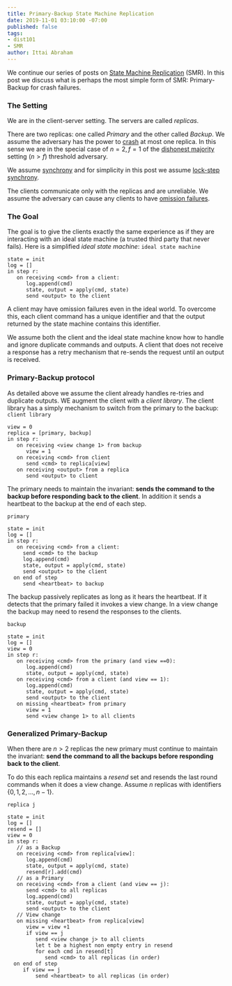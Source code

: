 ```yaml
---
title: Primary-Backup State Machine Replication
date: 2019-11-01 03:10:00 -07:00
published: false
tags:
- dist101
- SMR
author: Ittai Abraham
---
```


We continue our series of posts on [State Machine Replication](https://decentralizedthoughts.github.io/2019-10-15-consensus-for-state-machine-replication/) (SMR). In this post we discuss what is perhaps the most simple form of SMR: Primary-Backup for crash failures. 

### The Setting
We are in the client-server setting. The servers are called *replicas*.

There are two replicas: one called *Primary* and the other called *Backup*. We assume the adversary has the power to [crash](https://decentralizedthoughts.github.io/2019-06-07-modeling-the-adversary/) at most one replica. In this sense we are in the special case of $n=2,f=1$ of the [dishonest majority](https://decentralizedthoughts.github.io/2019-06-17-the-threshold-adversary/) setting ($n>f$) threshold adversary.

We assume [synchrony](https://decentralizedthoughts.github.io/2019-06-01-2019-5-31-models/) and for simplicity in this post we assume [lock-step synchrony](https://groups.csail.mit.edu/tds/papers/Lynch/jacm88.pdf).

The clients communicate only with the replicas and are unreliable. We assume the adversary can cause any clients to have [omission failures](https://decentralizedthoughts.github.io/2019-06-07-modeling-the-adversary/).

### The Goal

The goal is to give the clients exactly the same experience as if they are interacting with an ideal state machine (a trusted third party that never fails). Here is a simplified *ideal state machine*:
```ideal state machine```
```
state = init
log = []
in step r:
   on receiving <cmd> from a client:
      log.append(cmd)
      state, output = apply(cmd, state)
      send <output> to the client
```


A client may have omission failures even in the ideal world. To overcome this, each client command has a unique identifier and that the output returned by the state machine contains this identifier. 

We assume both the client and the ideal state machine know how to handle and ignore duplicate commands and outputs. A client that does not receive a response has a retry mechanism that re-sends the request until an output is received.


### Primary-Backup protocol

As detailed above we assume the client already handles re-tries and duplicate outputs. WE augment the client with a *client library*. 
The client library has a simply mechanism to switch from the primary to the backup:
```client library```
```
view = 0
replica = [primary, backup]
in step r:
   on receiving <view change 1> from backup
      view = 1
   on receiving <cmd> from client
      send <cmd> to replica[view]
   on receiving <output> from a replica
      send <output> to client
```

The primary needs to maintain the invariant: **sends the command to the backup before responding back to the client**. In addition it sends a heartbeat to the backup at the end of each step.

```primary```
```
state = init
log = []
in step r:
   on receiving <cmd> from a client:
     send <cmd> to the backup
     log.append(cmd)
     state, output = apply(cmd, state)
     send <output> to the client
  on end of step 
     send <heartbeat> to backup
```

The backup passively replicates as long as it hears the heartbeat. If it detects that the primary failed it invokes a view change. In a view change the backup may need to resend the responses to the clients.

```backup```
```
state = init
log = []
view = 0
in step r:
   on receiving <cmd> from the primary (and view ==0):
      log.append(cmd)
      state, output = apply(cmd, state)   
   on receiving <cmd> from a client (and view == 1):
      log.append(cmd)
      state, output = apply(cmd, state)
      send <output> to the client
   on missing <heartbeat> from primary
      view = 1
      send <view change 1> to all clients
```



### Generalized Primary-Backup

When there are $n>2$ replicas the new primary must continue to maintain the invariant: **send the command to all the backups before responding back to the client**.

To do this each replica maintains a *resend* set and resends the last round commands when it does a view change. Assume $n$ replicas with identifiers $\{0,1,2,\dots,n-1\}$.


```replica j```
```
state = init
log = []
resend = []
view = 0
in step r:
   // as a Backup
   on receiving <cmd> from replica[view]:
      log.append(cmd)
      state, output = apply(cmd, state)
      resend[r].add(cmd)        
   // as a Primary
   on receiving <cmd> from a client (and view == j):
      send <cmd> to all replicas
      log.append(cmd)
      state, output = apply(cmd, state)
      send <output> to the client
   // View change
   on missing <heartbeat> from replica[view]
      view = view +1
      if view == j
         send <view change j> to all clients
         let t be a highest non empty entry in resend
         for each cmd in resend[t]
            send <cmd> to all replicas (in order)
  on end of step 
     if view == j
         send <heartbeat> to all replicas (in order)

```


